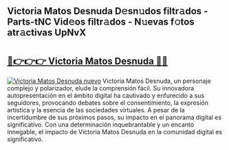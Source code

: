 ## Victoria Matos Desnuda D𝚎sn𝚞dos filtr𝚊dos - Parts-tNC Vid𝚎os filtr𝚊dos - N𝚞evas f𝚘tos atr𝚊ctivas UpNvX

# <h2><a href="http://mbdwlgj.tromn.icu/?c=Victoria+Matos+Desnuda">🔗👉👉👉 Victoria Matos Desnuda 🔗🔗</a></h2>

[![Victoria Matos Desnuda nuevo](https://i.imgur.com/pEAQMta.gif)](http://mbdwlgj.tromn.icu/?c=Victoria+Matos+Desnuda)
Victoria Matos Desnuda, un personaje complejo y polarizador, elude la comprensión fácil. Su innovadora autopresentación en el ámbito digital ha cautivado y enfurecido a sus seguidores, provocando debates sobre el consentimiento, la expresión artística y la esencia de las sociedades virtuales. A pesar de la incertidumbre de sus próximos pasos, su impacto en el panorama digital es significativo. Con una determinación inquebrantable y un encanto innegable, el impacto de Victoria Matos Desnuda en la comunidad digital es significativo.
